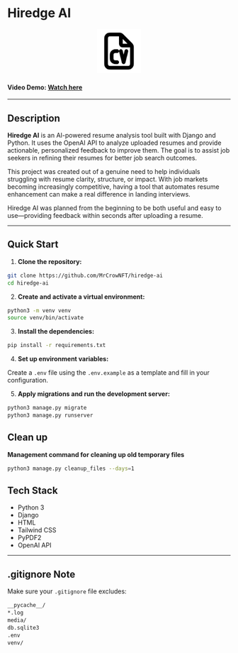 # Hiredge AI

<p align="center">
  <img src="/static/favicon.svg" alt="Hiredge Logo" width="100" />
</p>

#### Video Demo: [Watch here](<URL HERE>)

---

## Description

**Hiredge AI** is an AI-powered resume analysis tool built with Django and Python. It uses the OpenAI API to analyze uploaded resumes and provide actionable, personalized feedback to improve them. The goal is to assist job seekers in refining their resumes for better job search outcomes.

This project was created out of a genuine need to help individuals struggling with resume clarity, structure, or impact. With job markets becoming increasingly competitive, having a tool that automates resume enhancement can make a real difference in landing interviews.

Hiredge AI was planned from the beginning to be both useful and easy to use—providing feedback within seconds after uploading a resume.

---

## Quick Start

1. **Clone the repository:**

```bash
git clone https://github.com/MrCrowNFT/hiredge-ai
cd hiredge-ai
```

2. **Create and activate a virtual environment:**

```bash
python3 -m venv venv
source venv/bin/activate
```

3. **Install the dependencies:**

```bash
pip install -r requirements.txt
```

4. **Set up environment variables:**

Create a `.env` file using the `.env.example` as a template and fill in your configuration.

5. **Apply migrations and run the development server:**

```bash
python3 manage.py migrate
python3 manage.py runserver
```

## Clean up

**Management command for cleaning up old temporary files**

```sh
python3 manage.py cleanup_files --days=1
```

## Tech Stack

- Python 3
- Django
- HTML
- Tailwind CSS
- PyPDF2
- OpenAI API

---

## .gitignore Note

Make sure your `.gitignore` file excludes:

```txt
__pycache__/
*.log
media/
db.sqlite3
.env
venv/
```
